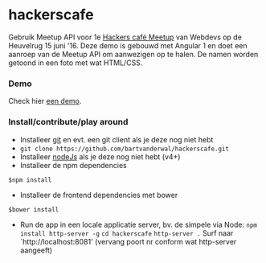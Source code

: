 # hackerscafe
Gebruik Meetup API voor 1e [Hackers café Meetup](http://www.meetup.com/Web-Developers-Heuvelrug/events/231065621/) van Webdevs op de Heuvelrug 15 juni '16.
Deze demo is gebouwd met Angular 1 en doet een aanroep van de Meetup API om aanwezigen op te halen.
De namen worden getoond in een foto met wat HTML/CSS.

### Demo
Check hier [een demo](http://www.itoffthewall.nl/hackerscafe).

### Install/contribute/play around
- Installeer [git](https://desktop.github.com/) en evt. een git client als je deze nog niet hebt
- `git clone https://github.com/bartvanderwal/hackerscafe.git`
- Installeer [nodeJs](https://nodejs.org) als je deze nog niet hebt (v4+)
- Installeer de npm dependencies

`$npm install`
- Installeer de frontend dependencies met bower

`$bower install`

- Run de app in een locale applicatie server, bv. de simpele via Node:
`npm install http-server -g`
`cd hackerscafe`
`http-server .`
Surf naar `http://localhost:8081' (vervang poort nr conform wat http-server aangeeft)
